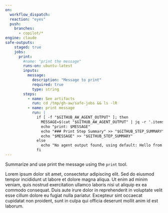 ```yaml
---
on: 
  workflow_dispatch:
  reaction: "eyes"
  push:
    branches:
      - copilot/*
engine: claude
safe-outputs:
    staged: true
    jobs:
      print:
        #name: "print the message"
        runs-on: ubuntu-latest
        inputs:
          message:
            description: "Message to print"
            required: true
            type: string
        steps:
          - name: See artifacts
            run: cd /tmp/gh-aw/safe-jobs && ls -lR
          - name: print message
            run: |
              if [ -f "$GITHUB_AW_AGENT_OUTPUT" ]; then
                MESSAGE=$(cat "$GITHUB_AW_AGENT_OUTPUT" | jq -r '.items[] | select(.type == "print") | .message')
                echo "print: $MESSAGE"
                echo "### Print Step Summary" >> "$GITHUB_STEP_SUMMARY"
                echo "$MESSAGE" >> "$GITHUB_STEP_SUMMARY"    
              else
                echo "No agent output found, using default: Hello from safe-job!"
              fi
---
```

Summarize and use print the message using the `print` tool.

Lorem ipsum dolor sit amet, consectetur adipiscing elit. Sed do eiusmod tempor incididunt ut labore et dolore magna aliqua. Ut enim ad minim veniam, quis nostrud exercitation ullamco laboris nisi ut aliquip ex ea commodo consequat. Duis aute irure dolor in reprehenderit in voluptate velit esse cillum dolore eu fugiat nulla pariatur. Excepteur sint occaecat cupidatat non proident, sunt in culpa qui officia deserunt mollit anim id est laborum.
